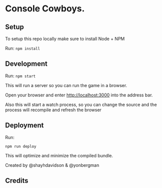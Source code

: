 # Console Cowboys.

## Setup
To setup this repo locally make sure to install Node + NPM

Run:
```npm install```

## Development

Run:
```npm start```

This will run a server so you can run the game in a browser.

Open your browser and enter [http://localhost:3000](http://localhost:3000) into the address bar.

Also this will start a watch process, so you can change the source and the process will recompile and refresh the browser

## Deployment

Run:

```npm run deploy```

This will optimize and minimize the compiled bundle.


Created by @shayhdavidson & @yonbergman

## Credits